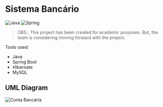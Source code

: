 # Sistema Bancário

![Java](https://img.shields.io/badge/java-%23ED8B00.svg?style=for-the-badge&logo=openjdk&logoColor=white)
![Spring](https://img.shields.io/badge/spring-%236DB33F.svg?style=for-the-badge&logo=spring&logoColor=white)


> OBS.: This project has been created for academic purposes. But, the team is considering moving forward with the project.


Tools used:

- Java
- Spring Boot
- Hibernate
- MySQL


## UML Diagram
![Conta Bancária](https://github.com/gustavops02/bank-prototype-java/assets/87784023/0e7dbeb6-55af-4275-96ab-b2376c439cf3)

